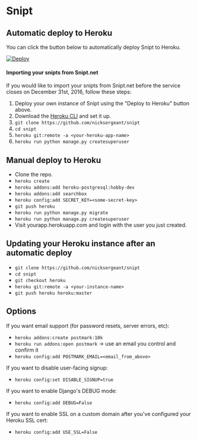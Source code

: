 # Snipt

## Automatic deploy to Heroku

You can click the button below to automatically deploy Snipt to Heroku.

[![Deploy](https://www.herokucdn.com/deploy/button.svg)](https://heroku.com/deploy?template=https://github.com/nicksergeant/snipt)

#### Importing your snipts from Snipt.net

If you would like to import your snipts from Snipt.net before the service
closes on December 31st, 2016, follow these steps:

1. Deploy your own instance of Snipt using the "Deploy to Heroku" button
   above.
2. Download the [Heroku CLI](https://devcenter.heroku.com/articles/heroku-cli) and set it up.
3. `git clone https://github.com/nicksergeant/snipt`
4. `cd snipt`
5. `heroku git:remote -a <your-heroku-app-name>`
6. `heroku run python manage.py createsuperuser`

## Manual deploy to Heroku

- Clone the repo.
- `heroku create`
- `heroku addons:add heroku-postgresql:hobby-dev`
- `heroku addons:add searchbox`
- `heroku config:add SECRET_KEY=<some-secret-key>`
- `git push heroku`
- `heroku run python manage.py migrate`
- `heroku run python manage.py createsuperuser`
- Visit yourapp.herokuapp.com and login with the user you just created.

## Updating your Heroku instance after an automatic deploy

- `git clone https://github.com/nicksergeant/snipt`
- `cd snipt`
- `git checkout heroku`
- `heroku git:remote -a <your-instance-name>`
- `git push heroku heroku:master`

## Options

If you want email support (for password resets, server errors, etc):

- `heroku addons:create postmark:10k`
- `heroku run addons:open postmark` -> use an email you control and confirm it
- `heroku config:add POSTMARK_EMAIL=<email_from_above>`

If you want to disable user-facing signup:

- `heroku config:set DISABLE_SIGNUP=true`

If you want to enable Django's DEBUG mode:

- `heroku config:add DEBUG=False`

If you want to enable SSL on a custom domain after you've configured your
Heroku SSL cert:

- `heroku config:add USE_SSL=False`
